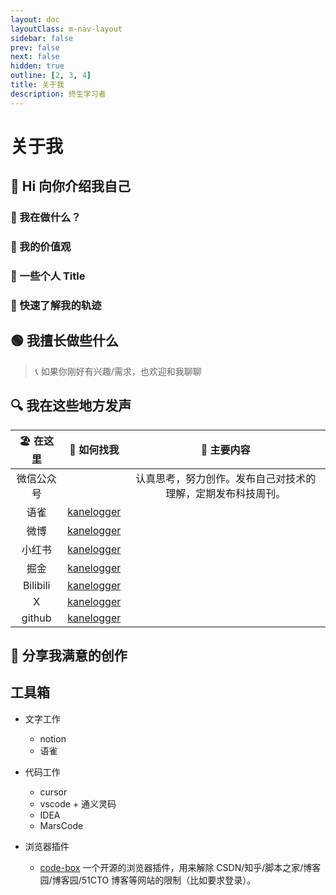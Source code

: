 ```yaml
---
layout: doc
layoutClass: m-nav-layout
sidebar: false
prev: false
next: false
hidden: true
outline: [2, 3, 4]
title: 关于我
description: 终生学习者
---
```


<style src="/.vitepress/theme/style.scss"></style>

<script setup>
import { NAV_DATA } from '/.vitepress/theme/utils/urls'
</script>

# 关于我

## 👋 Hi 向你介绍我自己

### 🏃 我在做什么？

### 📍 我的价值观

### 🏅 一些个人 Title

### 💫 快速了解我的轨迹

## 🟢 我擅长做些什么

> 📞 如果你刚好有兴趣/需求，也欢迎和我聊聊

## 🔍 我在这些地方发声

| 🏖️ 在这里  |                                   📍 如何找我                                   |                         📝 主要内容                          |
| :--------: | :-----------------------------------------------------------------------------: | :----------------------------------------------------------: |
| 微信公众号 |                                                                                 | 认真思考，努力创作。发布自己对技术的理解，定期发布科技周刊。 |
|    语雀    |                   [kanelogger](https://www.yuque.com/huakang)                   |                                                              |
|    微博    |                  [kanelogger](https://weibo.com/u/2272877934)                   |                                                              |
|   小红书   | [kanelogger](https://www.xiaohongshu.com/user/profile/563f7147484fb61dedd8f784) |                                                              |
|    掘金    |              [kanelogger](https://juejin.cn/user/3650034333917031)              |                                                              |
|  Bilibili  |                 [kanelogger](https://space.bilibili.com/578904)                 |                                                              |
|     X      |                    [kanelogger](https://x.com/pieinthewind)                     |                                                              |
|   github   |                     [kanelogger](https://github.com/hk4114)                     |                                                              |

## 💎 分享我满意的创作

<UserWorksPage />

## 工具箱

<MNavLinks v-for="{title, items} in NAV_DATA" :title="title" :items="items"/>

- 文字工作

  - notion
  - 语雀

- 代码工作

  - cursor
  - vscode + 通义灵码
  - IDEA
  - MarsCode

- 浏览器插件
  - [code-box](https://github.com/027xiguapi/code-box) 一个开源的浏览器插件，用来解除 CSDN/知乎/脚本之家/博客园/博客园/51CTO 博客等网站的限制（比如要求登录）。